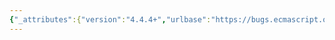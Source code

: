 ```yaml
---
{"_attributes":{"version":"4.4.4+","urlbase":"https://bugs.ecmascript.org/","maintainer":"dherman@mozilla.com"},"bug":{"bug_id":1453,"creation_ts":"2013-04-26 12:19:00 -0700","short_desc":"Various Array.prototype tests try to assign to indexed properties","delta_ts":"2014-08-20 06:50:49 -0700","product":"Test262","component":"ECMA-262 Tests","version":"unspecified","rep_platform":"All","op_sys":"All","bug_status":"CONFIRMED","priority":"Normal","bug_severity":"enhancement","dependson":1455,"everconfirmed":true,"reporter":{"uid":"evilpies","name":"Tom Schuster"},"assigned_to":{"uid":"brterlso","name":"Brian Terlson"},"cc":["allen","bruant.d","bzbarsky","jwalden+beo","mathias"],"long_desc":[{"commentid":3672,"comment_count":0,"who":{"uid":"evilpies","name":"Tom Schuster"},"bug_when":"2013-04-26 12:19:42 -0700","thetext":"The following tests are invalid, because they try to assign to indexed properties on the global object. The global object does not implement the interfaces required for step 2.4 and 2.5 of http://dev.w3.org/2006/webapi/WebIDL/#defineownproperty to work. This bug was uncovered after we changed Firefox to follow the spec in https://bugzilla.mozilla.org/show_bug.cgi?id=828787. I haven't fully investigated all our failures yet, so there might be more tests with this problem.\n\n15.4.4.14-1-17\tArray.prototype.indexOf applied to the global object\tFail\n15.4.4.14-2-15\tArray.prototype.indexOf - 'length' is property of the global object\tFail\n15.4.4.14-9-b-i-23\tArray.prototype.indexOf - This object is the global object\tFail\n15.4.4.15-1-17\tArray.prototype.lastIndexOf applied to the global object\tFail\n15.4.4.15-2-15\tArray.prototype.lastIndexOf - 'length' is property of the global object\tFail\n15.4.4.15-8-b-i-23\tArray.prototype.lastIndexOf - This object is the global object\tFail\n15.4.4.16-2-15\tArray.prototype.every - 'length' is property of the global object\tFail\n15.4.4.16-7-c-i-23\tArray.prototype.every - This object is an global object which contains index property\tFail\n15.4.4.17-2-15\tArray.prototype.some - 'length' is property of the global object\tFail\n15.4.4.17-7-c-i-23\tArray.prototype.some - This object is an global object which contains index property\tFail\n15.4.4.18-2-15\tArray.prototype.forEach - 'length' is property of the global object\tFail\n15.4.4.18-7-c-i-23\tArray.prototype.forEach - This object is an global object which contains index property\tFail\n15.4.4.19-8-c-i-23\tArray.prototype.map - This object is the global object which contains index property\tFail\n15.4.4.20-2-15\tArray.prototype.filter - 'length' is property of the global object\tFail\n15.4.4.20-9-c-i-23\tArray.prototype.filter - This object is the global object which contains index property\tFail\n15.4.4.21-2-15\tArray.prototype.reduce - 'length' is property of the global object\tFail\n15.4.4.21-8-b-iii-1-23\tArray.prototype.reduce - This object is the global object which contains index property\tFail\n15.4.4.21-9-c-i-23\tArray.prototype.reduce - This object is the global object which contains index property\tFail\n15.4.4.22-2-15\tArray.prototype.reduceRight - 'length' is property of the global object\tFail\n15.4.4.22-8-b-iii-1-23\tArray.prototype.reduceRight - This object is the global object which contains index property\tFail\n15.4.4.22-9-c-i-23\tArray.prototype.reduceRight - This object is an global object which contains index property\tFail"},{"commentid":3674,"comment_count":1,"who":{"uid":"bruant.d","name":"David Bruant"},"bug_when":"2013-04-26 14:50:49 -0700","thetext":"(In reply to comment #0)\n> The following tests are invalid, because they try to assign to indexed\n> properties on the global object. The global object does not implement the\n> interfaces required for step 2.4 and 2.5 of\n> http://dev.w3.org/2006/webapi/WebIDL/#defineownproperty to work.\nThat's irrelevant for Test262 which only cares about ECMAScript conformance (not WebIDL conformance).\nWhat's of interest here is what the internal methods of the global objects, like [[Get]] and [[HasProperty]] are.\n\nI read the following:\n# 15.1\n\"The values of the [[Prototype]] and [[Class]] internal properties of the global object are implementation-dependent.\"\n\nThis suggests that the behavior in the tests is implementation dependent so I agree these tests are invalid. However, note that these tests could pass even if assigning indexed properties if for instance, the global object had the [[Get]] and [[HasProperty]] (etc.) defined in section 8.12\n\nI believe indeed, pretty much all tests playing with properties of the global object beyond the standards one should be removed from the test suite."},{"commentid":3675,"comment_count":2,"who":{"uid":"allen","name":"Allen Wirfs-Brock"},"bug_when":"2013-04-26 15:07:56 -0700","thetext":"Sounds like a WebIDL bug to me.\n\nThe characteristics of the ECMAScript global object is defined in ES5.1 http://ecma-international.org/ecma-262/5.1/#sec-15.1\n\nWhile section 15.1 one states various requirements concerning the global object, there is not stated requirement or permission in that would permit restricting  the global object from having property keys that are numeric strings. \n\nSo, according the the ECMAScript specification assigning index properties to the global object is should work.\n\nThese are valid tests.  Look to me like they have done their job and found an implementation bug."},{"commentid":3676,"comment_count":3,"who":{"uid":"bruant.d","name":"David Bruant"},"bug_when":"2013-04-26 15:18:38 -0700","thetext":"(In reply to comment #2)\n> The characteristics of the ECMAScript global object is defined in ES5.1\n> http://ecma-international.org/ecma-262/5.1/#sec-15.1\n> \n> While section 15.1 one states various requirements concerning the global\n> object, there is not stated requirement or permission in that would permit\n> restricting  the global object from having property keys that are numeric\n> strings. \nA custom [[Class]] suggests being allowed to have custom internal properties, doesn't it?"},{"commentid":3677,"comment_count":4,"who":{"uid":"allen","name":"Allen Wirfs-Brock"},"bug_when":"2013-04-26 15:28:42 -0700","thetext":"(In reply to comment #1)\n> \n> What's of interest here is what the internal methods of the global objects,\n> like [[Get]] and [[HasProperty]] are.\n> \n> I read the following:\n> # 15.1\n> \"The values of the [[Prototype]] and [[Class]] internal properties of the\n> global object are implementation-dependent.\"\n\nThe above sentence means exactly what it says and nothing more.  The value of the [[Prototype]] internal property controls the effect of proto climbing by [[Put]].  In theory setting an appropriate prototype object could call all [[Put]]'s of index properties to fail, but only if that object observably exposed via [[GetOwnProperty]] all possible index property keys as non-writable.\n\n[[Class]] has non-thing at all to do with property access.\n\n> \n> This suggests that the behavior in the tests is implementation dependent so I\n> agree these tests are invalid. \n\nI don't read it that way, and I don't write it to be interpreted that way.  It may be arguably reasonable for WebIDL to be restricting index properties on the objects that it exclusively controls.  But the global object is a shared resource that is defined by ECMAScript and extended by WebIDL. Section 15.1 gives permission for WebIDL to add properties to the global object.   I don't that it is reasonable for WebIDL to restrict its properties. Also note that while 15.1 allows the host to define properties and set the [[Class]] and [[Prototype]] internal properties, there is nothing that says that the global object is a \"host object\".\n\nHowever, note that these tests could pass even\n> if assigning indexed properties if for instance, the global object had the\n> [[Get]] and [[HasProperty]] (etc.) defined in section 8.12\n> \n> I believe indeed, pretty much all tests playing with properties of the global\n> object beyond the standards one should be removed from the test suite.\n\nNot, it is valid for ES code to manipulate properties of the global object in many was, that capability needs to be tested."},{"commentid":3678,"comment_count":5,"who":{"uid":"allen","name":"Allen Wirfs-Brock"},"bug_when":"2013-04-26 15:38:38 -0700","thetext":"(In reply to comment #3)\n> (In reply to comment #2)\n> > The characteristics of the ECMAScript global object is defined in ES5.1\n> > http://ecma-international.org/ecma-262/5.1/#sec-15.1\n> > \n> > While section 15.1 one states various requirements concerning the global\n> > object, there is not stated requirement or permission in that would permit\n> > restricting  the global object from having property keys that are numeric\n> > strings. \n> A custom [[Class]] suggests being allowed to have custom internal properties,\n> doesn't it?\n\nNo, it means that Object.prototype.toString will print the value provided by [[Class]] and it potentially affects the path taken by anything in the ES spec. that explicitly tests for a specific [[Class]] value.\n\n[[Class]] has nothing directly to do with internal properties (and internal properties have nothing to do with regular properties).  The only connection between [[Class]] and internal properties is that the ES spec. says that certain object that have a specific [[Class]] value also have specific internal properties (and also that host objects may not assign those [[class]] values to host objects).  Hence the spec. algorithms can infer the presence of certain spec defined internal properties based upon the presence of the corresponding [[Class]]  values.  The spec. does not give any meaning (other that the toString effect) to new host assigned [[Class]] values."},{"commentid":3679,"comment_count":6,"who":{"uid":"jwalden+beo","name":"Jeff Walden (remove +beo to mail)"},"bug_when":"2013-04-26 15:56:01 -0700","thetext":"(In reply to comment #4)\n> Section 15.1 gives permission for WebIDL to add properties to the global\n> object.   I don't that it is reasonable for WebIDL to restrict its properties.\n\nLet's suppose that's true.  ECMAScript allows additional properties beyond those in the standard.  This includes numeric properties, and it implicitly includes a \"length\" property.  Now take a look at 15.4.4.14-1-7's test, just for example:\n\nfunction testcase() {\n        try {\n            var oldLen = fnGlobalObject().length;\n            fnGlobalObject()[1] = true;\n            fnGlobalObject().length = 2;\n            return Array.prototype.indexOf.call(fnGlobalObject(), true) === 1;\n        } finally {\n            delete fnGlobalObject()[1];\n            fnGlobalObject().length = oldLen;\n        }\n    }\nrunTestCase(testcase);\n\nWhat is to prevent a conforming implementation from implementing a global object whose \"length\" property is a non-configurable getter/setter pair, where both getter and setter throw a TypeError on call?  Or the same for the \"1\" property?  Per section 16, it is explicitly permitted to provide additional properties such as these, beyond those described in ECMAScript.  In such an implementation, shouldn't the test above fail, despite there being no spec-compliance error in the implementation?\n\nGiven section 16, I don't think test262 tests can reasonably test the behavior of any non-standard property, when ECMAScript itself imposes no limitations on the behavior of that non-standard property.  Thus these tests should be considered invalid."},{"commentid":3680,"comment_count":7,"who":{"uid":"brterlso","name":"Brian Terlson"},"bug_when":"2013-04-26 16:15:21 -0700","thetext":"By that same logic, would most of the tests in Chapter 15 be invalid because they assume, for example, that there is not a non-configurable getter/setter pair on Object.prototype named \"prop\"?\n\nfunction testcase() {\n        var proto = {};\n        Object.defineProperty(proto, \"prop\", {\n            value: 11,\n            configurable: false\n        });\n        var Con = function () { };\n        Con.prototype = proto;\n\n        var obj = new Con();\n\n        Object.defineProperties(obj, {\n            prop: {\n                value: 12,\n                configurable: true\n            }\n        });\n\n        return dataPropertyAttributesAreCorrect(obj, \"prop\", 12, false, false, true);\n\n    }\nrunTestCase(testcase);\n\nI think we have to make some assumptions about the extensions runtimes are likely to make, otherwise it seems impossible to write almost any tests at all."},{"commentid":3681,"comment_count":8,"who":{"uid":"jwalden+beo","name":"Jeff Walden (remove +beo to mail)"},"bug_when":"2013-04-26 16:31:34 -0700","thetext":"(In reply to comment #7)\n> I think we have to make some assumptions about the extensions runtimes are\n> likely to make, otherwise it seems impossible to write almost any tests at all.\n\nThat's fair enough, as far as tests touching the global object goes.  But I think we need some ground rules about what tests should be allowed to touch on the global object.  Standard-defined properties are obviously okay to touch.  But anything beyond that, that might reasonably be used in an implementation, I think we shouldn't.  \"length\" and indexed properties of any sort, I would argue, clearly fit that requirement.  There are all sorts of reasons an implementation might define indexed properties (either statically or dynamically, even if the latter is \"technically\" not okay) on the global, as I think the browser case makes clear.\n\nI care much less about the \"prop\" case, but I think it's reasonable to say we'll just change the test to use a different name whenever such conflicts arise in practice, at the request of anyone implementing or embedding the language."},{"commentid":3682,"comment_count":9,"who":{"uid":"brterlso","name":"Brian Terlson"},"bug_when":"2013-04-26 16:47:12 -0700","thetext":"(FWIW my specific example above is bad because it won't break in the presence of a getter/setter pair on prototype, but there are a number of tests that will because they assume you can assign to some property on an object to create that property).\n\n(In reply to comment #8)\n> I think it's reasonable to say\n> we'll just change the test to use a different name whenever such conflicts\n> arise in practice, at the request of anyone implementing or embedding the\n> language.\n\nI agree that we can change up the tests when implementers have extended the language in some way that cause tests to break. This particular circumstance is interesting, though, because there is no way to change the tests for the behavior of Array built-ins on the global object that I am aware of. The tests have to be removed. I understand this isn't a key interoperability scenario but it still doesn't sit well with me to pull out a bunch of tests that do validate ECMAScript but are invalid in a particular host because of extensions they've made.\n\nAn alternative that I don't necessarily like is to allow tests to specify a list of host environments that they will not run in..."},{"commentid":3683,"comment_count":10,"who":{"uid":"jwalden+beo","name":"Jeff Walden (remove +beo to mail)"},"bug_when":"2013-04-26 16:59:57 -0700","thetext":"(In reply to comment #9)\n> it still doesn't sit well with me to pull out a bunch of tests that do validate\n> ECMAScript but are invalid in a particular host\n\n(Note that \"particular host\" should in time become \"all browser hosts\", if WebIDL remains as it is.  [And not to digress as far as this bug database is concerned, but I think it should.])\n\n> because of extensions they've made.\n\nIt doesn't a whole lot with me, either.  But this is the global object, \"broken\" in oh so many ways in the browser, at the moment the most important ECMAScript embedding.  I think we grind our teeth and just roll with it.\n\n> An alternative that I don't necessarily like is to allow tests to specify a\n> list of host environments that they will not run in...\n\nYeah, that seems unsustainable to me in the face of sufficient numbers of implementations, and I hope getting more implementations is a goal of the language (or at least not something we're willing to put stumbling blocks in the way of)."},{"commentid":3684,"comment_count":11,"who":{"uid":"allen","name":"Allen Wirfs-Brock"},"bug_when":"2013-04-28 02:35:24 -0700","thetext":"(In reply to comment #6)\n> (In reply to comment #4)\n> > Section 15.1 gives permission for WebIDL to add properties to the global\n> > object.   I don't that it is reasonable for WebIDL to restrict its properties.\n> \n> Let's suppose that's true.  ECMAScript allows additional properties beyond\n> those in the standard.  This includes numeric properties, and it implicitly\n> includes a \"length\" property.  Now take a look at 15.4.4.14-1-7's test, just\n> for example:\n> \n\nFair enough. The array methods are generic but we have not guarantee that that any non-array object (including the global object) is actually sufficiently \"array-like\" that these sort of test will work for them.  On that basis, perhaps they should ultimately be removed.\n\nBut, in the meantime, they have done their intended job and caught an attempt by WebIDL to require something that is inconsistent with the intent of the ES spec.\n\nIt sounds to me like the first thing we need to do before we can eliminates these tests is add tests to make sure that integer numeric valued string property keys can be added to the global object.\n\nAnd to account for Jeff's point about a \"length\" property, the section 16 permission about adding properties probably needs to be refined for ES6.  At the very least it probably needs to say that an host or implementation may not add array index properties and \"length\"  to Object.prototype.  Probably also for the global object."},{"commentid":3688,"comment_count":12,"who":{"uid":"bzbarsky","name":"Boris Zbarky"},"bug_when":"2013-04-29 09:40:24 -0700","thetext":"Allen, Window objects have array index properties and a length property and have for almost 20 years now.  Web content rather depends on them existing.  So requiring the non-existence of such properties on the global is a non-starter, unfortunately.\n\nI don't like it any more than you do, and wish people hadn't implemented Window this way back in the mid-90s.  But they did, and here we are."},{"commentid":3689,"comment_count":13,"who":{"uid":"jwalden+beo","name":"Jeff Walden (remove +beo to mail)"},"bug_when":"2013-04-29 12:44:46 -0700","thetext":"You'd also need to rope in every object along the global object's prototype chain, if you wanted to prohibit indexes and length.  I agree with bz that this is not a feasible change to make in browsers.\n\nAnd for what it's worth, I don't agree that restricting indexed proeprties or adding a length property here is \"inconsistent with the intent of the ES spec\".  I don't think there's much that talks to \"intent\" in ECMAScript, except in rare NOTEs.  (I kind of wish there were more -- get the tribal knowledge into the open so everyone can consider it -- but I understand why that's usually not the case.)  I'm not aware of one that might be applicable here."},{"commentid":3690,"comment_count":14,"who":{"uid":"allen","name":"Allen Wirfs-Brock"},"bug_when":"2013-04-30 12:56:16 -0700","thetext":"(In reply to comment #12)\n> Allen, Window objects have array index properties and a length property and\n> have for almost 20 years now.  Web content rather depends on them existing.  So\n> requiring the non-existence of such properties on the global is a non-starter,\n> unfortunately.\n> \n> I don't like it any more than you do, and wish people hadn't implemented Window\n> this way back in the mid-90s.  But they did, and here we are.\n\nRight, I didn't realized the Window has always had a length and indexed properties. The problem with the tests listed for this bug isn't that the array methods such as indexof  won't work when the global object is the browser Window object. The problem is that the setup for the tests assume that you can do stuff like:\n  fnGlobalObject()[1] = true;\n  fnGlobalObject().length = 2;\n\nas part of the setup for the test.  The above fails because (I believe) the window.length property preexists and is not assignable and window does not permit creation array-index expando properties outside its \"length\" range.\n\nIf we are going to test these array methods on the browser global object, we need to do the setup for the tests in a way that works in a browser (eg, creating a some subframes of window). \n\n>         Web content rather depends on them existing.  So\n> requiring the non-existence of such properties on the global is a non-starter,\n> unfortunately.\n\nActually, I don't think web content depends upon them being own properties of the window object. If they were defined as accessor properties on the window object's prototype (I believe \"length\" is already defined that way) then the above setup could be done as:\n  Object.defineProperty(fnGlobalObject,1,{value:true,configurable: true,writable:true});\n  Object.defineProperty(fnGlobalObject,\"length\",{value:2,configurable: true,writable:true});\n\nand things would work. There may be an issue that WebIDL allows such own over-rides of \"length\" but not of array-indexed properties."},{"commentid":3691,"comment_count":15,"who":{"uid":"bzbarsky","name":"Boris Zbarky"},"bug_when":"2013-04-30 13:00:44 -0700","thetext":"That's true.  Putting all that stuff on the prototype is probably web-compatible if it really becomes necessary.  It would make the length inconsistent with other properties on Window (iirc people had agreed that for Window specifically WebIDL attributes should become own properties) and would make indexed access on window inconsistent with other objects...  Worth bringing up on public-script-coord to see what people think."},{"commentid":7723,"comment_count":16,"who":{"uid":"evilpies","name":"Tom Schuster"},"bug_when":"2014-04-14 11:28:39 -0700","thetext":"This makes Firefox look bad. Is there any timeline when this is going to be fixed?"}]}}
---
```

